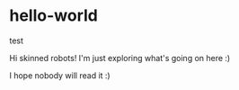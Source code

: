 # hello-world
test

Hi skinned robots!
I'm just exploring what's going on here :)

I hope nobody will read it :)

